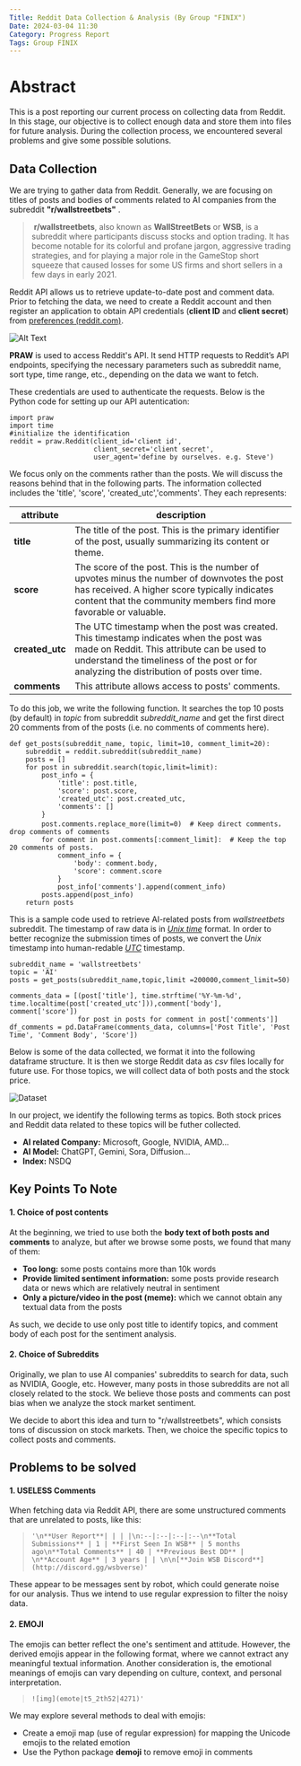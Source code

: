 ```yaml
---
Title: Reddit Data Collection & Analysis (By Group "FINIX")
Date: 2024-03-04 11:30
Category: Progress Report
Tags: Group FINIX
---
```


# Abstract

This is a post reporting our current process on collecting data from Reddit. In this stage, our objective is to collect enough data and store them into files for future analysis. During the collection process, we encountered several problems and give some possible solutions. 

## Data Collection

We are trying to gather data from Reddit. Generally, we are focusing on titles of posts and bodies of comments related to AI companies from the subreddit **"r/wallstreetbets"** .

> ​	**r/wallstreetbets**, also known as **WallStreetBets** or **WSB**, is a subreddit where participants discuss stocks and option trading. It has become notable for its colorful and profane jargon, aggressive trading strategies, and for playing a major role in the GameStop short squeeze that caused losses for some US firms and short sellers in a few days in early 2021.

 Reddit API allows us to retrieve update-to-date post and comment data. Prior to fetching the data, we need to create a Reddit account and then register an application to obtain API credentials (**client ID** and **client secret**) from [preferences (reddit.com)](https://www.reddit.com/prefs/apps). 

![Alt Text]({static}/images/group-FINIX_01_image-RedditCredential.jpg)

**PRAW** is used to access Reddit's API. It send HTTP requests to Reddit’s API endpoints, specifying the necessary parameters such as subreddit name, sort type, time range, etc., depending on the data we want to fetch.

These credentials are used to authenticate the requests. Below is the Python code for setting up our API autentication:

```wpython
import praw
import time
#initialize the identification
reddit = praw.Reddit(client_id='client id',
                     client_secret='client secret',
                     user_agent='define by ourselves. e.g. Steve')
```

We focus only on the comments rather than the posts. We will discuss the reasons behind that in the following parts. The information collected includes the 'title', 'score', 'created_utc','comments'. They each represents:

| attribute       | description                                                  |
| --------------- | ------------------------------------------------------------ |
| **title**       | The title of the post. This is the primary identifier of the post, usually summarizing its content or theme. |
| **score**       | The score of the post. This is the number of upvotes minus the number of downvotes the post has received. A higher score typically indicates content that the community members find more favorable or valuable. |
| **created_utc** | The UTC timestamp when the post was created. This timestamp indicates when the post was made on Reddit. This attribute can be used to understand the timeliness of the post or for analyzing the distribution of posts over time. |
| **comments**    | This attribute allows access to posts' comments.    |

To do this job, we write the following function. It searches the top 10 posts (by default) in *topic* from subreddit *subreddit_name* and get the first direct 20 comments from of the posts (i.e. no comments of comments here). 

```
def get_posts(subreddit_name, topic, limit=10, comment_limit=20):
    subreddit = reddit.subreddit(subreddit_name)
    posts = []
    for post in subreddit.search(topic,limit=limit):
        post_info = {
            'title': post.title,
            'score': post.score,
            'created_utc': post.created_utc,
            'comments': []
        }
        post.comments.replace_more(limit=0)  # Keep direct comments，drop comments of comments
        for comment in post.comments[:comment_limit]:  # Keep the top 20 comments of posts.
            comment_info = {
                'body': comment.body,
                'score': comment.score
            }
            post_info['comments'].append(comment_info)
        posts.append(post_info)
    return posts

```
 This is a sample code used to retrieve AI-related posts from *wallstreetbets* subreddit. The timestamp of raw data is in [*Unix time*](https://en.wikipedia.org/wiki/Unix_time) format. In order to better recognize the submission times of posts, we convert the *Unix* timestamp into human-redable [*UTC*](https://en.wikipedia.org/wiki/Coordinated_Universal_Time) timestamp. 
```
subreddit_name = 'wallstreetbets'
topic = 'AI'
posts = get_posts(subreddit_name,topic,limit =200000,comment_limit=50)

comments_data = [(post['title'], time.strftime('%Y-%m-%d', time.localtime(post['created_utc'])),comment['body'], comment['score']) 
                 for post in posts for comment in post['comments']]
df_comments = pd.DataFrame(comments_data, columns=['Post Title', 'Post Time', 'Comment Body', 'Score'])
```

Below is some of the data collected, we format it into the following dataframe structure. It is then  we storge Reddit data as *csv* files locally for future use. For those topics, we will collect data of both posts and the stock price.

![Dataset]({static}/images/group-FINIX_01_image_image-partialdataset.jpg)

In our project, we identify the following terms as topics. Both stock prices and Reddit data related to these topics will be futher collected.
- **AI related Company:** Microsoft, Google, NVIDIA, AMD...
- **AI Model:** ChatGPT, Gemini, Sora, Diffusion...
- **Index:** NSDQ


## Key Points To Note

#### 1. Choice of post contents

At the beginning, we tried to use both the **body text of both posts and comments** to analyze, but after we browse some posts, we found that many of them:

- **Too long:** some posts contains more than 10k words
- **Provide limited sentiment information:** some posts provide research data or news which are relatively neutral in sentiment
- **Only a picture/video in the post (meme):** which we cannot obtain any textual data from the posts

As such, we decide to use only post title to identify topics, and comment body of each post for the sentiment analysis.

#### 2. Choice of Subreddits

Originally, we plan to use AI companies' subreddits to search for data, such as NVIDIA, Google, etc. However, many posts in those subreddits are not all closely related to the stock. We believe those posts and comments can post bias when we analyze the stock market sentiment.

We decide to abort this idea and turn to "r/wallstreetbets", which consists tons of discussion on stock markets. Then, we choice the specific topics to collect posts and comments.



## Problems to be solved

#### 1. USELESS Comments

When fetching data via Reddit API, there are some unstructured comments that are unrelated to posts, like this: 
   > ```
   > '\n**User Report**| | | |\n:--|:--|:--|:--\n**Total Submissions** | 1 | **First Seen In WSB** | 5 months ago\n**Total Comments** | 40 | **Previous Best DD** | \n**Account Age** | 3 years | | \n\n[**Join WSB Discord**](http://discord.gg/wsbverse)'
   > ```
These appear to be messages sent by robot, which could generate noise for our analysis. Thus we intend to use regular expression to filter the noisy data. 

#### 2. EMOJI
The emojis can better reflect the one's sentiment and attitude. However, the derived emojis appear in the following format, where we cannot extract any meaningful textual information. Another consideration is, the emotional meanings of emojis can vary depending on culture, context, and personal interpretation.

   > ```
   > ![img](emote|t5_2th52|4271)'
   > ```

We may explore several methods to deal with emojis:
- Create a emoji map (use of regular expression) for mapping the Unicode emojis to the related emotion
- Use the Python package **demoji** to remove emoji in comments